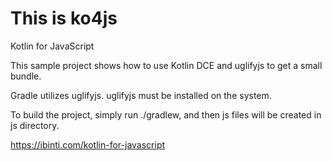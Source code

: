 # This is ko4js
Kotlin for JavaScript

This sample project shows how to use Kotlin DCE and uglifyjs to get a small bundle.

Gradle utilizes uglifyjs. uglifyjs must be installed on the system. 

To build the project, simply run ./gradlew, and then js files will be created in js directory.

https://ibinti.com/kotlin-for-javascript